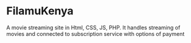 # FilamuKenya
 A movie streaming site in Html, CSS, JS, PHP. It handles streaming of movies and connected to subscription service with options of payment
